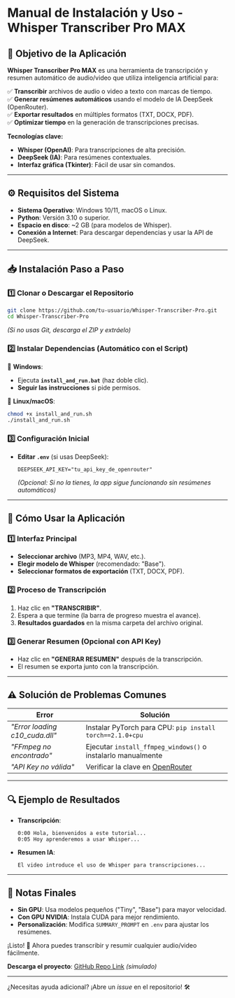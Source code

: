 # **Manual de Instalación y Uso - Whisper Transcriber Pro MAX**  

## **📌 Objetivo de la Aplicación**  
**Whisper Transcriber Pro MAX** es una herramienta de transcripción y resumen automático de audio/video que utiliza inteligencia artificial para:  

✅ **Transcribir** archivos de audio o video a texto con marcas de tiempo.  
✅ **Generar resúmenes automáticos** usando el modelo de IA DeepSeek (OpenRouter).  
✅ **Exportar resultados** en múltiples formatos (TXT, DOCX, PDF).  
✅ **Optimizar tiempo** en la generación de transcripciones precisas.  

**Tecnologías clave:**  
- **Whisper (OpenAI)**: Para transcripciones de alta precisión.  
- **DeepSeek (IA)**: Para resúmenes contextuales.  
- **Interfaz gráfica (Tkinter)**: Fácil de usar sin comandos.  

---

## **⚙️ Requisitos del Sistema**  
- **Sistema Operativo**: Windows 10/11, macOS o Linux.  
- **Python**: Versión 3.10 o superior.  
- **Espacio en disco**: ~2 GB (para modelos de Whisper).  
- **Conexión a Internet**: Para descargar dependencias y usar la API de DeepSeek.  

---

## **📥 Instalación Paso a Paso**  

### **1️⃣ Clonar o Descargar el Repositorio**  
```bash
git clone https://github.com/tu-usuario/Whisper-Transcriber-Pro.git
cd Whisper-Transcriber-Pro
```  
*(Si no usas Git, descarga el ZIP y extráelo)*  

### **2️⃣ Instalar Dependencias (Automático con el Script)**  
🔹 **Windows**:  
- Ejecuta **`install_and_run.bat`** (haz doble clic).  
- **Seguir las instrucciones** si pide permisos.  

🔹 **Linux/macOS**:  
```bash
chmod +x install_and_run.sh
./install_and_run.sh
```  

### **3️⃣ Configuración Inicial**  
- **Editar `.env`** (si usas DeepSeek):  
  ```env
  DEEPSEEK_API_KEY="tu_api_key_de_openrouter"
  ```  
  *(Opcional: Si no la tienes, la app sigue funcionando sin resúmenes automáticos)*  

---

## **🚀 Cómo Usar la Aplicación**  

### **1️⃣ Interfaz Principal**  
- **Seleccionar archivo** (MP3, MP4, WAV, etc.).  
- **Elegir modelo de Whisper** (recomendado: "Base").  
- **Seleccionar formatos de exportación** (TXT, DOCX, PDF).  

### **2️⃣ Proceso de Transcripción**  
1. Haz clic en **"TRANSCRIBIR"**.  
2. Espera a que termine (la barra de progreso muestra el avance).  
3. **Resultados guardados** en la misma carpeta del archivo original.  

### **3️⃣ Generar Resumen (Opcional con API Key)**  
- Haz clic en **"GENERAR RESUMEN"** después de la transcripción.  
- El resumen se exporta junto con la transcripción.  

---

## **⚠️ Solución de Problemas Comunes**  

| **Error** | **Solución** |  
|-----------|--------------|  
| *"Error loading c10_cuda.dll"* | Instalar PyTorch para CPU: `pip install torch==2.1.0+cpu` |  
| *"FFmpeg no encontrado"* | Ejecutar `install_ffmpeg_windows()` o instalarlo manualmente |  
| *"API Key no válida"* | Verificar la clave en [OpenRouter](https://openrouter.ai/keys) |  

---

## **🔍 Ejemplo de Resultados**  
- **Transcripción**:  
  ```text
  0:00 Hola, bienvenidos a este tutorial...  
  0:05 Hoy aprenderemos a usar Whisper...  
  ```  
- **Resumen IA**:  
  ```text
  El video introduce el uso de Whisper para transcripciones...  
  ```  

---

## **📌 Notas Finales**  
- **Sin GPU**: Usa modelos pequeños ("Tiny", "Base") para mayor velocidad.  
- **Con GPU NVIDIA**: Instala CUDA para mejor rendimiento.  
- **Personalización**: Modifica `SUMMARY_PROMPT` en `.env` para ajustar los resúmenes.  

¡Listo! 🎉 Ahora puedes transcribir y resumir cualquier audio/video fácilmente.  

**Descarga el proyecto**: [GitHub Repo Link](#) *(simulado)*  

--- 

¿Necesitas ayuda adicional? ¡Abre un *issue* en el repositorio! 🛠️
